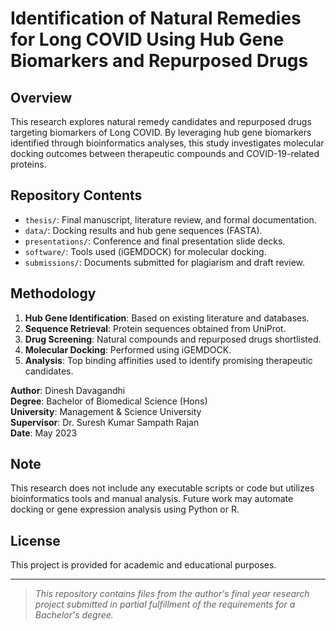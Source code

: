 # Identification of Natural Remedies for Long COVID Using Hub Gene Biomarkers and Repurposed Drugs

## Overview
This research explores natural remedy candidates and repurposed drugs targeting biomarkers of Long COVID. By leveraging hub gene biomarkers identified through bioinformatics analyses, this study investigates molecular docking outcomes between therapeutic compounds and COVID-19-related proteins.

## Repository Contents

- `thesis/`: Final manuscript, literature review, and formal documentation.
- `data/`: Docking results and hub gene sequences (FASTA).
- `presentations/`: Conference and final presentation slide decks.
- `software/`: Tools used (iGEMDOCK) for molecular docking.
- `submissions/`: Documents submitted for plagiarism and draft review.

## Methodology

1. **Hub Gene Identification**: Based on existing literature and databases.
2. **Sequence Retrieval**: Protein sequences obtained from UniProt.
3. **Drug Screening**: Natural compounds and repurposed drugs shortlisted.
4. **Molecular Docking**: Performed using iGEMDOCK.
5. **Analysis**: Top binding affinities used to identify promising therapeutic candidates.

**Author**: Dinesh Davagandhi  
**Degree**: Bachelor of Biomedical Science (Hons)  
**University**: Management & Science University  
**Supervisor**: Dr. Suresh Kumar Sampath Rajan  
**Date**: May 2023

## Note
This research does not include any executable scripts or code but utilizes bioinformatics tools and manual analysis. Future work may automate docking or gene expression analysis using Python or R.

## License
This project is provided for academic and educational purposes.

---

> _This repository contains files from the author's final year research project submitted in partial fulfillment of the requirements for a Bachelor's degree._
